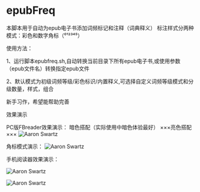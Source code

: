 # epubFreq


本脚本用于自动为epub电子书添加词频标记和注释（词典释义）
标注样式分两种模式：彩色和数字角标（⁰¹²³⁴⁵）


使用方法：

1、运行脚本epubfreq.sh,自动转换当前目录下所有epub电子书,或使用参数（epub文件名）转换指定epub文件

2、默认模式为初级词频等级/彩色标识/内置释义,可选择自定义词频等级模式和分级数量，样式，组合

新手习作，希望能帮助完善

效果演示

PC版FBreader效果演示：
暗色搭配（实际使用中暗色体验最好）                                    ×××亮色搭配×××
![Aaron Swartz](https://github.com/sandae/epubFreq/raw/master/photo_2018-08-29_12-42-36.jpg)

角标模式演示：
![Aaron Swartz](https://github.com/sandae/epubFreq/raw/master/photo_2018-08-29_12-42-34.jpg)



手机阅读器效果演示：

![Aaron Swartz](https://github.com/sandae/epubFreq/raw/master/photo_2018-08-29_12-28-45.jpg)


![Aaron Swartz](https://github.com/sandae/epubFreq/raw/master/photo_2018-08-29_12-28-43.jpg)




